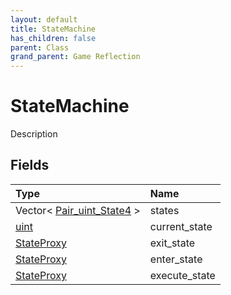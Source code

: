 ```yaml
---
layout: default
title: StateMachine
has_children: false
parent: Class
grand_parent: Game Reflection
---
```

# StateMachine
Description 

## Fields

| Type | Name |
|:-------------|:--------------|
| Vector< [Pair_uint_State4](/docs/game-reflection/classes/pair_uint__state4) > | states |
| [uint](/docs/game-reflection/components/uint) | current_state |
| [StateProxy](/docs/game-reflection/classes/state_proxy) | exit_state |
| [StateProxy](/docs/game-reflection/classes/state_proxy) | enter_state |
| [StateProxy](/docs/game-reflection/classes/state_proxy) | execute_state |


